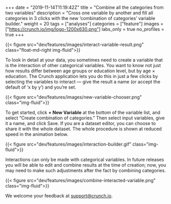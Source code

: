 +++
date = "2019-11-14T11:19:42Z"
title = "Combine all the categories from two variables"
description = "Cross one variable by another and fill all categories in 3 clicks with the new ‘combination of categories’ variable builder."
weight = 20
tags = ["analyses"]
categories = ["feature"]
images = ["https://crunch.io/img/logo-1200x630.png"]
labs_only = true
no_profiles = true
+++

{{< figure src="dev/features/images/interact-variable-result.png" class="float-md-right img-fluid">}}

To look in detail at your data, you sometimes need to create a variable that is the interaction of other categorical variables. You want to know not just how results differ between age groups or education level, but by age × education. The Crunch application lets you do this in just a few clicks by selecting the variables to interact — give the result a name (or accept the default of ‘x by y’) and you’re set.



{{< figure src="dev/features/images/new-variable-chooser.png" class="img-fluid">}}


To get started, click **+ New Variable** at the bottom of the variable list, and select “Create combination of categories.” Then select input variables, give it a name, and click Save. If you are a dataset editor, you can choose to share it with the whole dataset. The whole procedure is shown at reduced speed in the animation below.

{{< figure src="dev/features/images/interaction-builder.gif" class="img-fluid">}}


Interactions can only be made with categorical variables. In future releases you will be able to edit and combine results at the time of creation; now, you may need to make such adjustments after the fact by combining categories.

{{< figure src="dev/features/images/combine-interacted-variable.png" class="img-fluid">}}

We welcome your feedback at <support@crunch.io>.
